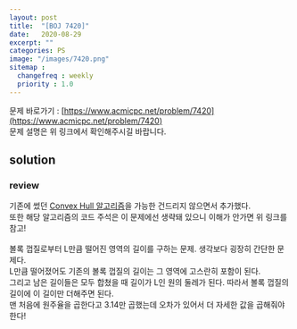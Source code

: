```yaml
---
layout: post
title:  "[BOJ 7420]"
date:   2020-08-29
excerpt: ""
categories: PS
image: "/images/7420.png"
sitemap :
  changefreq : weekly
  priority : 1.0
---
```


문제 바로가기 : [https://www.acmicpc.net/problem/7420](https://www.acmicpc.net/problem/7420)<br>
문제 설명은 위 링크에서 확인해주시길 바랍니다.
<br>
## solution
<script src="https://gist.github.com/yooniversal/3ebc2366cf1394fd613dc925a1cf7ecc.js"></script>

### review
기존에 썼던 [Convex Hull 알고리즘](https://yooniversal.github.io/blog/post102/)을 가능한 건드리지 않으면서 추가했다.<br>
또한 해당 알고리즘의 코드 주석은 이 문제에선 생략돼 있으니 이해가 안가면 위 링크를 참고!<br>
<br>
볼록 껍질로부터 L만큼 떨어진 영역의 길이를 구하는 문제. 생각보다 굉장히 간단한 문제다.<br>
L만큼 떨어졌어도 기존의 볼록 껍질의 길이는 그 영역에 고스란히 포함이 된다.<br>
그리고 남은 길이들은 모두 합쳤을 때 길이가 L인 원의 둘레가 된다. 따라서 볼록 껍질의 길이에 이 길이만 더해주면 된다.<br>
맨 처음에 원주율을 곱한다고 3.14만 곱했는데 오차가 있어서 더 자세한 값을 곱해줘야 한다!

<script src="https://utteranc.es/client.js"
        repo="yooniversal/blog-comments"
        issue-term="pathname"
        theme="github-light"
        crossorigin="anonymous"
        async>
</script>
